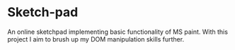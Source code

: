 # Sketch-pad
An online sketchpad implementing basic functionality of MS paint. With this project I aim to brush up my DOM manipulation skills further.
